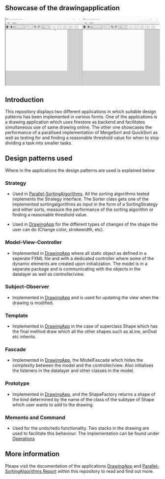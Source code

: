 ## Showcase of the drawingapplication

![](https://github.com/JacobEkedahl/Design-Patterns/blob/master/DesignPatterns-DrawingApp/Media/recording_drawingapp.gif)

## Introduction

This repository displays two different applications in which suitable design patterns has been implemented in various forms.
One of the applications is a drawing application which uses firestore as backend and facilitates simultaneous use of same drawing online.
The other one showcases the performance of a parallised implementation of MergeSort and QuickSort as well as testing for and finding a reasonable threshold value for when to stop dividing a task into smaller tasks.

## Design patterns used
Where in the applications the design patterns are used is explained below
### Strategy
- Used in [Parallel-SortingAlgorithms](https://github.com/JacobEkedahl/Design-Patterns/tree/master/Parallel-SortingAlgorithms). All the sorting algorithms tested implements the Strategy interface. The Sorter class gets one of the implemented sortingalgorithms as input in the form of a SortingStrategy and either sorts, measure the performance of the sorting algorithm or finding a reasonable threshold value.

- Used in [DrawingApp](https://github.com/JacobEkedahl/Design-Patterns/tree/master/DesignPatterns-DrawingApp) for the different types of changes of the shape the user can do (Change color, strokewidth, etc).

### Model-View-Controller
- Implemented in [DrawingApp](https://github.com/JacobEkedahl/Design-Patterns/tree/master/DesignPatterns-DrawingApp) where all static object as defined in a seperate FXML file and with a dedicated controller where some of the dynamic elements are created upon initialization. The model is in a separate package and is communicating with the objects in the datalayer as well as controller/view.

### Subject-Observer
- Implemented in [DrawingApp](https://github.com/JacobEkedahl/Design-Patterns/tree/master/DesignPatterns-DrawingApp) and is used for updating the view when the drawing is modified.

### Template
- Implemented in [DrawingApp](https://github.com/JacobEkedahl/Design-Patterns/tree/master/DesignPatterns-DrawingApp) in the case of superclass Shape which has the final method draw which all the other shapes such as aLine, anOval etc inherits.

### Fascade
- Implemented in [DrawingApp](https://github.com/JacobEkedahl/Design-Patterns/tree/master/DesignPatterns-DrawingApp), the ModelFascade which hides the complexity between the model and the controller/view. Also initialises the listeners in the datalayer and other classes in the model.

### Prototype
- Implemented in [DrawingApp](https://github.com/JacobEkedahl/Design-Patterns/tree/master/DesignPatterns-DrawingApp), and the ShapeFactory returns a shape of the kind determined by the name of the class of the subtype of Shape which user wants to add to the drawing.

### Memento and Command
- Used for the undo/redo functionality. Two stacks in the drawing are used to facilitate this behaviour. The implementation can be found under [Operations](https://github.com/JacobEkedahl/Design-Patterns/tree/master/DesignPatterns-DrawingApp/DrawingApp/src/main/java/model/Operations)

## More information

Please visit the documentation of the applications [DrawingApp](https://github.com/JacobEkedahl/Design-Patterns/tree/master/DesignPatterns-DrawingApp) and [Parallel-SortingAlgorithms Report](https://github.com/JacobEkedahl/Design-Patterns/blob/master/Parallel-SortingAlgorithms/Documentation/Report.pdf) within this repository to read and find out more.
